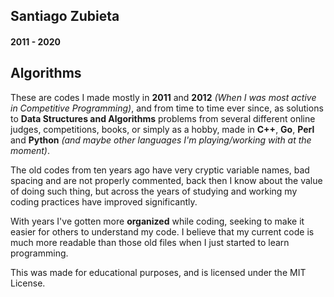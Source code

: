 ## Santiago Zubieta
#### 2011 - 2020

## Algorithms

These are codes I made mostly in **2011** and **2012** _(When I was most active in Competitive Programming)_, and from time to time ever since, as solutions to **Data Structures and Algorithms** problems from several different online judges, competitions, books, or simply as a hobby, made in **C++**, **Go**, **Perl** and **Python** _(and maybe other languages I'm playing/working with at the moment)_.

The old codes from ten years ago have very cryptic variable names, bad spacing and are not properly commented, back then I know about the value of doing such thing, but across the years of studying and working my coding practices have improved significantly.

With years I've gotten more **organized** while coding, seeking to make it easier for others to understand my code. I believe that my current code is much more readable than those old files when I just started to learn programming.

This was made for educational purposes, and is licensed under the MIT License.
